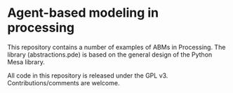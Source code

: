 # Agent-based modeling in processing

This repository contains a number of examples of ABMs in Processing.  The library (abstractions.pde) is based on the general design of the Python Mesa library.

All code in this repository is released under the GPL v3.  Contributions/comments are welcome.

